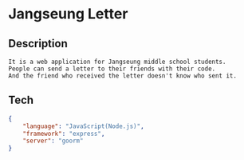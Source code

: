 # Jangseung Letter

## Description
```
It is a web application for Jangseung middle school students.
People can send a letter to their friends with their code.
And the friend who received the letter doesn't know who sent it.
```

## Tech
```JSON
{
    "language": "JavaScript(Node.js)",
    "framework": "express",
    "server": "goorm"
}
```